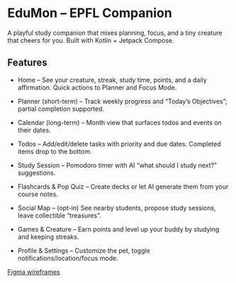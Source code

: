 # EduMon – EPFL Companion

A playful study companion that mixes planning, focus, and a tiny creature that cheers for you. Built with Kotlin + Jetpack Compose.

## Features

- Home – See your creature, streak, study time, points, and a daily affirmation. Quick actions to Planner and Focus Mode.

- Planner (short-term) – Track weekly progress and “Today’s Objectives”; partial completion supported.

- Calendar (long-term) – Month view that surfaces todos and events on their dates.

- Todos – Add/edit/delete tasks with priority and due dates. Completed items drop to the bottom.

- Study Session – Pomodoro timer with AI “what should I study next?” suggestions.

- Flashcards & Pop Quiz – Create decks or let AI generate them from your course notes.

- Social Map – (opt-in) See nearby students, propose study sessions, leave collectible “treasures”.

- Games & Creature – Earn points and level up your buddy by studying and keeping streaks.

- Profile & Settings – Customize the pet, toggle notifications/location/focus mode.

[Figma wireframes](https://www.figma.com/design/PBdoKwfgLpjdIAU8ygHkXi/EduMon-wireframes?node-id=0-1&p=f&t=7ujsmziz3DztbQpo-0)
